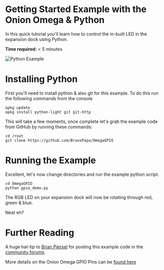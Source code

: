# Getting Started Example with the Onion Omega & Python

In this quick tutorial you'll learn how to control the in-built LED in the expansion dock using Python.

**Time required:** < 5 minutes

![Python Example](https://dl.dropboxusercontent.com/u/12816733/onion-omega-github-python-example-1.jpg "Python Example")

# Installing Python

First you'll need to install python & also git for this example. To do this run the following commands from the console

```
opkg update
opkg install python-light git git-http
```

This will take a few moments, once complete let's grab the example code from GitHub by running these commands:

```
cd /root
git clone https://github.com/BravoPapa/OmegaGPIO
```

# Running the Example

Excellent, let's now change directories and run the example python script.

```
cd OmegaGPIO 
python gpio_demo.py
```

The RGB LED on your expansion dock will now be rotating through red, green & blue.

Neat eh?

# Further Reading

A huge hat-tip to [Brian Piersel](https://community.onion.io/user/brian-piersel) for posting this example code in the [community forums](https://community.onion.io/topic/502/gpio-and-python/3).

More details on the Onion Omega GPIO Pins can be [found here](https://wiki.onion.io/Tutorials/Using-the-GPIOs)


